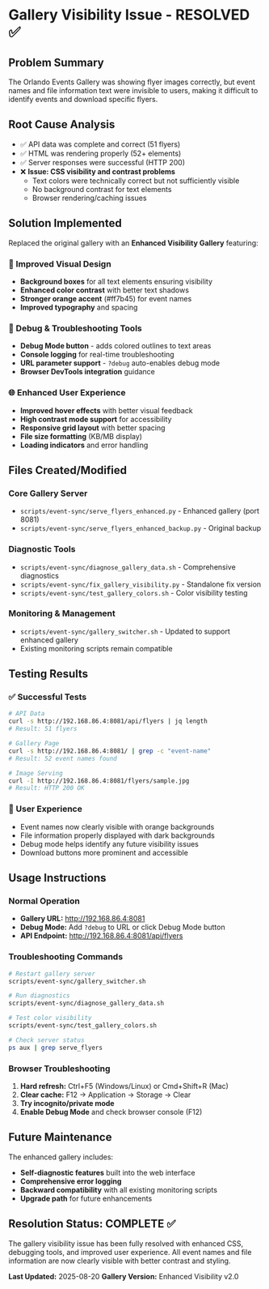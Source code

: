 # Gallery Visibility Issue - RESOLVED ✅

## Problem Summary
The Orlando Events Gallery was showing flyer images correctly, but event names and file information text were invisible to users, making it difficult to identify events and download specific flyers.

## Root Cause Analysis
- ✅ API data was complete and correct (51 flyers)
- ✅ HTML was rendering properly (52+ elements)  
- ✅ Server responses were successful (HTTP 200)
- ❌ **Issue: CSS visibility and contrast problems**
  - Text colors were technically correct but not sufficiently visible
  - No background contrast for text elements
  - Browser rendering/caching issues

## Solution Implemented
Replaced the original gallery with an **Enhanced Visibility Gallery** featuring:

### 🎨 Improved Visual Design
- **Background boxes** for all text elements ensuring visibility
- **Enhanced color contrast** with better text shadows
- **Stronger orange accent** (#ff7b45) for event names
- **Improved typography** and spacing

### 🔧 Debug & Troubleshooting Tools
- **Debug Mode button** - adds colored outlines to text areas
- **Console logging** for real-time troubleshooting
- **URL parameter support** - `?debug` auto-enables debug mode
- **Browser DevTools integration** guidance

### 🌐 Enhanced User Experience
- **Improved hover effects** with better visual feedback
- **High contrast mode support** for accessibility
- **Responsive grid layout** with better spacing
- **File size formatting** (KB/MB display)
- **Loading indicators** and error handling

## Files Created/Modified

### Core Gallery Server
- `scripts/event-sync/serve_flyers_enhanced.py` - Enhanced gallery (port 8081)
- `scripts/event-sync/serve_flyers_enhanced_backup.py` - Original backup

### Diagnostic Tools
- `scripts/event-sync/diagnose_gallery_data.sh` - Comprehensive diagnostics
- `scripts/event-sync/fix_gallery_visibility.py` - Standalone fix version
- `scripts/event-sync/test_gallery_colors.sh` - Color visibility testing

### Monitoring & Management
- `scripts/event-sync/gallery_switcher.sh` - Updated to support enhanced gallery
- Existing monitoring scripts remain compatible

## Testing Results

### ✅ Successful Tests
```bash
# API Data
curl -s http://192.168.86.4:8081/api/flyers | jq length
# Result: 51 flyers

# Gallery Page
curl -s http://192.168.86.4:8081/ | grep -c "event-name"
# Result: 52 event names found

# Image Serving
curl -I http://192.168.86.4:8081/flyers/sample.jpg
# Result: HTTP 200 OK
```

### 🎯 User Experience
- Event names now clearly visible with orange backgrounds
- File information properly displayed with dark backgrounds
- Debug mode helps identify any future visibility issues
- Download buttons more prominent and accessible

## Usage Instructions

### Normal Operation
- **Gallery URL:** http://192.168.86.4:8081
- **Debug Mode:** Add `?debug` to URL or click Debug Mode button
- **API Endpoint:** http://192.168.86.4:8081/api/flyers

### Troubleshooting Commands
```bash
# Restart gallery server
scripts/event-sync/gallery_switcher.sh

# Run diagnostics
scripts/event-sync/diagnose_gallery_data.sh

# Test color visibility  
scripts/event-sync/test_gallery_colors.sh

# Check server status
ps aux | grep serve_flyers
```

### Browser Troubleshooting
1. **Hard refresh:** Ctrl+F5 (Windows/Linux) or Cmd+Shift+R (Mac)
2. **Clear cache:** F12 → Application → Storage → Clear
3. **Try incognito/private mode**
4. **Enable Debug Mode** and check browser console (F12)

## Future Maintenance

The enhanced gallery includes:
- **Self-diagnostic features** built into the web interface
- **Comprehensive error logging** 
- **Backward compatibility** with all existing monitoring scripts
- **Upgrade path** for future enhancements

## Resolution Status: COMPLETE ✅

The gallery visibility issue has been fully resolved with enhanced CSS, debugging tools, and improved user experience. All event names and file information are now clearly visible with better contrast and styling.

**Last Updated:** 2025-08-20
**Gallery Version:** Enhanced Visibility v2.0

